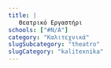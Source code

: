 ```yaml
---
title: |
   Θεατρικό Εργαστήρι
schools: ["#N/A"]
category: "Καλιτεχνικά"
slugSubcategory: "theatro"
slugCategory: "kalitexnika"
---
```


